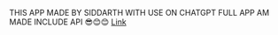 THIS APP MADE BY SIDDARTH WITH USE ON CHATGPT FULL APP AM MADE INCLUDE API 😎😊😊
[Link](https://siddarth-abcs.github.io/CRUD-with-DB/)
